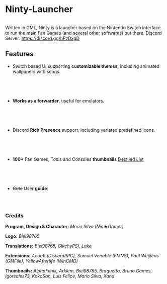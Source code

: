 ﻿# Ninty-Launcher
<div align="center">
    <p><img src="https://i.imgur.com/io4WSgH.png" alt="" /></p>
</div>

Written in GML, Ninty is a launcher based on the Nintendo Switch interface to run the main Fan Games (and several other softwares) out there.
Discord Server: https://discord.gg/hPzDxgD

## Features
- Switch based UI supporting **customizable themes**, including animated wallpapers with songs.
<div align="center">
    <p><img src="https://github.com/MarioSilvaGH/Ninty-Launcher/raw/master/assets/demo_themes.gif" alt="" /></p>
</div><br/><br/>

- **Works as a forwarder**, useful for emulators.
<div align="center">
    <p><img src="https://github.com/MarioSilvaGH/Ninty-Launcher/raw/master/assets/demo_forwarder.png" alt="" /></p>
</div><br/><br/>

- Discord **Rich Presence** support, including variated predefined icons.
<div align="center">
    <p><img src="https://github.com/MarioSilvaGH/Ninty-Launcher/raw/master/assets/demo_richpresence.png" alt="" /></p>
</div><br/><br/>

- **100+** Fan Games, Tools and Consoles **thumbnails** [Detailed List](https://docs.google.com/spreadsheets/d/1WLxK1jtb8gW2laHxXiDjbLhLpJHaiawH1gl82zr5_2w/)
<div align="center">
    <p><img src="https://github.com/MarioSilvaGH/Ninty-Launcher/raw/master/assets/demo_thumbnails.png" alt="" /></p>
</div><br/><br/>

- ~~Cute~~ User **guide**:
<div align="center">
    <p><img src="https://github.com/MarioSilvaGH/Ninty-Launcher/raw/master/assets/demo_guide.png" alt="" /></p>
</div><br/>

### Credits

**Program, Design & Character:**
*Mario Silva (Nin★Gamer)*

**Logo:**
*Biel98765*

**Translations:**
*Biel98765, GlitchyPSI, Lake*

**Extensions:**
*Aouab (DiscordRPC), Samuel Venable (FMNS), Paul Weijtens (GMFile), YellowAfterlife (WinCMD)*

**Thumbnails:**
*AlphaFenix, Arklem, Biel98765, Braguetta, Bruno Gomes, Igorsales73, KakoSan, Luis Felipe, Mario Silva, Xand*
